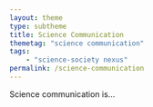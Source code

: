 ```yaml
---
layout: theme
type: subtheme
title: Science Communication
themetag: "science communication"
tags: 
    - "science-society nexus"
permalink: /science-communication
---
```


Science communication is...
